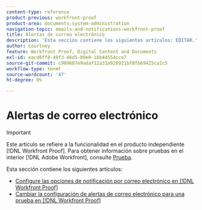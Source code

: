 ```yaml
---
content-type: reference
product-previous: workfront-proof
product-area: documents;system-administration
navigation-topic: emails-and-notifications-workfront-proof
title: Alertas de correo electrónico
description: 'Esta sección contiene los siguientes artículos: EDITAR.'
author: Courtney
feature: Workfront Proof, Digital Content and Documents
exl-id: eacd6ff8-49f3-46d5-89e0-1bb44554cce7
source-git-commit: c989687e9adaf12a31a920921bf8fb69425ca1c5
workflow-type: tm+mt
source-wordcount: '47'
ht-degree: 0%

---
```


# Alertas de correo electrónico

>[!IMPORTANT]
>
>Este artículo se refiere a la funcionalidad en el producto independiente [!DNL Workfront Proof]. Para obtener información sobre pruebas en el interior [!DNL Adobe Workfront], consulte [Prueba](../../../review-and-approve-work/proofing/proofing.md).

Esta sección contiene los siguientes artículos:

* [Configure las opciones de notificación por correo electrónico en [!DNL Workfront Proof]](../../../workfront-proof/wp-emailsntfctns/email-alerts/config-email-notification-settings-wp.md)
* [Cambiar la configuración de alertas de correo electrónico para una prueba en [!DNL Workfront Proof]](../../../workfront-proof/wp-emailsntfctns/email-alerts/change-email-alert-settings-wp.md)
